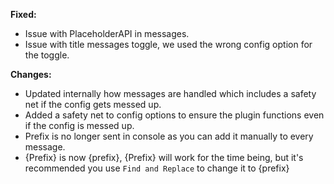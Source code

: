 **Fixed:**
- Issue with PlaceholderAPI in messages.
- Issue with title messages toggle, we used the wrong config option for the toggle.

**Changes:**
- Updated internally how messages are handled which includes a safety net if the config gets messed up.
- Added a safety net to config options to ensure the plugin functions even if the config is messed up.
- Prefix is no longer sent in console as you can add it manually to every message.
- {Prefix} is now {prefix}, {Prefix} will work for the time being, but it's recommended you use `Find and Replace` to change it to {prefix}